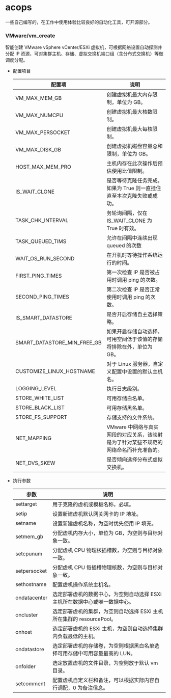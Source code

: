 # acops

一些自己编写的，在工作中使用体验比较良好的自动化工具，可开源部分。

### VMware/vm_create

智能创建 VMware vSphere vCenter/ESXi 虚拟机，可根据网络设置自动探测并分配 IP 资源，可对集群主机、存储、虚拟交换机端口组（含分布式交换机）等做调度分配。

+ 配置项目

  | 配置项                      | 说明                                                         |
  | --------------------------- | ------------------------------------------------------------ |
  | VM_MAX_MEM_GB               | 创建虚拟机最大内存限制，单位为 GB。                          |
  | VM_MAX_NUMCPU               | 创建虚拟机最大核数限制。                                     |
  | VM_MAX_PERSOCKET            | 创建虚拟机最大每核限制。                                     |
  | VM_MAX_DISK_GB              | 创建虚拟机磁盘容量总和限制，单位为 GB。                      |
  | HOST_MAX_MEM_PRO            | 主机内存在此次操作后预估使用比值限制。                       |
  | IS_WAIT_CLONE               | 是否等待克隆任务完成，如果为 True 则一直挂住直至本次克隆失败或成功。 |
  | TASK_CHK_INTERVAL           | 务轮询间隔，仅在 IS_WAIT_CLONE 为 True 时有效。              |
  | TASK_QUEUED_TIMS            | 允许在间隔中连续出现 queued 的次数                           |
  | WAIT_OS_RUN_SECOND          | 在开机时等待操作系统运行的时间。                             |
  | FIRST_PING_TIMES            | 第一次检查 IP 是否被占用时调用 ping 的次数。                 |
  | SECOND_PING_TIMES           | 第二次检查 IP 是否正常使用时调用 ping 的次数。               |
  | IS_SMART_DATASTORE          | 是否开启存储自主选择策略。                                   |
  | SMART_DATASTORE_MIN_FREE_GB | 如果开启存储自动选择，可用空间低于该值的存储将排除在外，单位为 GB。 |
  | CUSTOMIZE_LINUX_HOSTNAME    | 对于 Linux 服务器，自定义配置中设置的默认主机名。            |
  | LOGGING_LEVEL               | 执行日志级别。                                               |
  | STORE_WHITE_LIST            | 可用存储白名单。                                             |
  | STORE_BLACK_LIST            | 可用存储黑名单。                                             |
  | STORE_FS_SUPPORT            | 存储支持的文件系统。                                         |
  | NET_MAPPING                 | VMware 中网络与真实网段的对应关系，该映射是为了针对某些不规范的网络命名而补充准备的。 |
  | NET_DVS_SKEW                | 是否倾向选择分布式虚拟交换机。                               |

+ 执行参数

  | 参数         | 说明                                                         |
  | ------------ | ------------------------------------------------------------ |
  | settarget    | 用于克隆的虚机或模板名称，必填。                             |
  | setip        | 设置新建虚机默认网关网卡的 IP 地址。                         |
  | setname      | 设置新建虚机名称，为空时优先使用 IP 填充。                   |
  | setmem_gb    | 分配虚机内存大小，单位为 GB，为空则与目标对象一致。          |
  | setcpunum    | 分配虚机 CPU 物理核插槽数，为空则与目标对象一致。            |
  | setpersocket | 分配虚机 CPU 每插槽物理核数，为空则与目标对象一致。          |
  | sethostname  | 配置虚机操作系统主机名。                                     |
  | ondatacenter | 选定部署虚机的数据中心，为空则自动选择 ESXi 主机所在数据中心或唯一数据中心。 |
  | oncluster    | 选定部署虚机的集群，为空则自动选择 ESXi 主机所在集群的 resourcePool。 |
  | onhost       | 选定部署虚机的 ESXi 主机，为空则自动选择集群内负载最低的主机。 |
  | ondatastore  | 选定部署虚机的存储卷，为空则根据黑白名单选择可用存储中可用容量最高的 LUN。 |
  | onfolder     | 选定放置虚机的文件目录，为空则放于默认 vm 目录。             |
  | setcomment   | 配置虚机自定义栏和备注，可以根据实际内容自行调配，0 为备注信息。 |

  